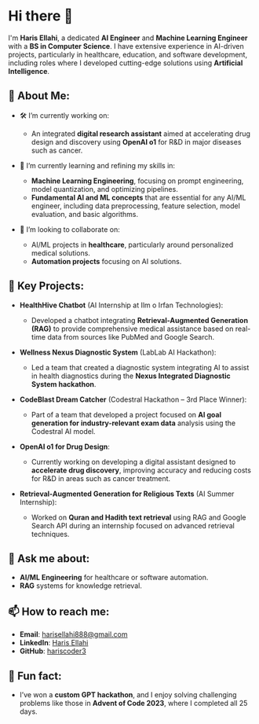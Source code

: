 # Hi there 👋

I'm **Haris Ellahi**, a dedicated **AI Engineer** and **Machine Learning Engineer** with a **BS in Computer Science**. I have extensive experience in AI-driven projects, particularly in healthcare, education, and software development, including roles where I developed cutting-edge solutions using **Artificial Intelligence**.

## 🌟 About Me:
- 🛠 I’m currently working on:
  - An integrated **digital research assistant** aimed at accelerating drug design and discovery using **OpenAI o1** for R&D in major diseases such as cancer.

- 🌱 I’m currently learning and refining my skills in:
  - **Machine Learning Engineering**, focusing on prompt engineering, model quantization, and optimizing pipelines.
  - **Fundamental AI and ML concepts** that are essential for any AI/ML engineer, including data preprocessing, feature selection, model evaluation, and basic algorithms.

- 👯 I’m looking to collaborate on:
  - AI/ML projects in **healthcare**, particularly around personalized medical solutions.
  - **Automation projects** focusing on AI solutions.

## 💼 Key Projects:
- **HealthHive Chatbot** (AI Internship at Ilm o Irfan Technologies):
  - Developed a chatbot integrating **Retrieval-Augmented Generation (RAG)** to provide comprehensive medical assistance based on real-time data from sources like PubMed and Google Search.
  
- **Wellness Nexus Diagnostic System** (LabLab AI Hackathon):
  - Led a team that created a diagnostic system integrating AI to assist in health diagnostics during the **Nexus Integrated Diagnostic System hackathon**.

- **CodeBlast Dream Catcher** (Codestral Hackathon – 3rd Place Winner):
  - Part of a team that developed a project focused on **AI goal generation for industry-relevant exam data** analysis using the Codestral AI model.

- **OpenAI o1 for Drug Design**:
  - Currently working on developing a digital assistant designed to **accelerate drug discovery**, improving accuracy and reducing costs for R&D in areas such as cancer treatment.

- **Retrieval-Augmented Generation for Religious Texts** (AI Summer Internship):
  - Worked on **Quran and Hadith text retrieval** using RAG and Google Search API during an internship focused on advanced retrieval techniques.

## 💬 Ask me about:
- **AI/ML Engineering** for healthcare or software automation.
- **RAG** systems for knowledge retrieval.

## 📫 How to reach me:
- **Email**: [harisellahi888@gmail.com](mailto:harisellahi888@gmail.com)
- **LinkedIn**: [Haris Ellahi](https://www.linkedin.com/in/haris-ellahi/)
- **GitHub**: [hariscoder3](https://github.com/hariscoder3)

## 🌟 Fun fact:
- I’ve won a **custom GPT hackathon**, and I enjoy solving challenging problems like those in **Advent of Code 2023**, where I completed all 25 days.
